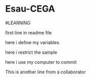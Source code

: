 # Esau-CEGA

#LEARNING

first line in readme file 

here i define my variables 

here i restrict the sample

here i use my computer to commit

This is another line from a collaborator 
